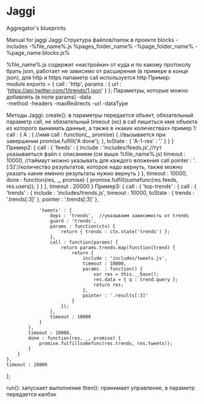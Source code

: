 Jaggi
============

Aggregator's blueprints


Manual for jaggi
Jaggi
Структура файлов/папок в проекте
blocks
   -includes
	-%file_name%.js
%pages_folder_name%
    -%page_folder_name%
	-%page_name.blocks.js%
 
%file_name%.js  содержит «настройки» от куда и по какому протоколу брать json, работает не зависимо от расширения (в примере в конце json), для http и https папаметр call используется http
Пример:
module.exports = {
    call : 'http',
    params : {
        url : 'https://api.twitter.com/1/trends/1.json'
    }
};
Параметры, которые можно добавлять (в поле params)
-data  
-method
-headers
-maxRedirects
-url 
-dataType

Методы Jaggi:
create():  в параметры передается объект,  обязательный параметр call, не обязательный timeout (нс)
в call пишеться  имя объекта из которого вынимать данные, а также в «каких количествах»
пример 1:
            call : {
                A : { //имя
                    call : function(_, promise) { //вызывается при завершении
                        promise.fulfill('A done'); 
                    },
                    toState : {
                        'A-1-res' : '.'
                    }
                }
}
Пример2: 
{
    call : {
                'feeds' : {
                    include : 'includes/feeds.js',//тут указываеться файл с описанием (см выше %file_name%.js)
                    timeout : 10000, //таймаут можно указывать для каждого вложения call
                    pointer : '.[:5]'//количество результатов, которое надо вернуть, также можно указать какие именно результаты нужно вернуть
                }
            },
            timeout : 10000,
            done : function(res, _, promise) {
                promise.fulfill(somefunc(res.feeds, res.users));
            }
        }
    },
    timeout : 20000
}
Пример3: 
{
    call : {
        'top-trends' : {
            call : {
                'trends' : {
                    include : 'includes/trends.js',
                    timeout : 10000,
                    toState : { trends : '.trends[:3]' },
                    pointer : '.trends[:3]'
                },

                'tweets' : {
                    deps : 'trends',  //указываем зависимость от trends
                    guard : 'trends',
                    params : function(ctx) {
                        return { trends : ctx.state('trends') };
                    },
                    call : function(params) {
                        return params.trends.map(function(trend) {
                            return {
                                include : 'includes/tweets.js',
                                timeout : 10000,
                                params  : function() {
                                    var res = this.__base();
                                    res.data = { q : trend.query };
                                    return res;
                                },
                                pointer : '.results[:3]'
                            }
                        });
                    },
                    timeout : 10000
                }
            },
            timeout : 10000,
            done : function(res, _, promise) {
                promise.fulfillsomefunc(res.trends, res.tweets));
            }
        }
    },
    timeout : 20000
};

run(): запускает выполнение
then(): принимает управление, в параметр передается калбэк

